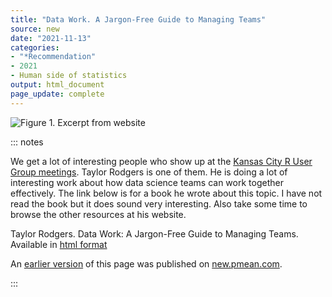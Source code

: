 ```yaml
---
title: "Data Work. A Jargon-Free Guide to Managing Teams"
source: new
date: "2021-11-13"
categories:
- "*Recommendation"
- 2021
- Human side of statistics
output: html_document
page_update: complete
---
```


![Figure 1. Excerpt from website](http://www.pmean.com/new-images/21/data-work-01.png)

::: notes

We get a lot of interesting people who show up at the [Kansas City R User Group meetings][kcr1]. Taylor Rodgers is one of them. He is doing a lot of interesting work about how data science teams can work together effectively. The link below is for a book he wrote about this topic. I have not read the book but it does sound very interesting. Also take some time to browse the other resources at his website.

Taylor Rodgers. Data Work: A Jargon-Free Guide to Managing Teams. Available in [html format][rod1]

[kcr1]: https://www.meetup.com/Kansas-City-R-Users-Group/

[rod1]: https://www.taylorrodgers.com/store/p4/how-to-manage-successful-data-team.html

An [earlier version][sim2] of this page was published on [new.pmean.com][sim1].

[sim1]: http://new.pmean.com
[sim2]: http://new.pmean.com/data-work/

:::
